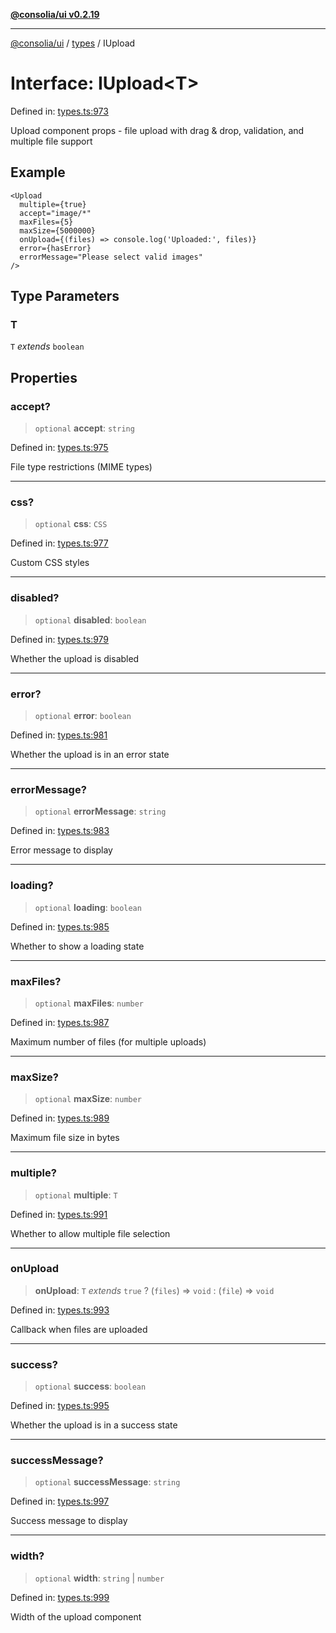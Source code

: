 [**@consolia/ui v0.2.19**](../../README.md)

***

[@consolia/ui](../../README.md) / [types](../README.md) / IUpload

# Interface: IUpload\<T\>

Defined in: [types.ts:973](https://github.com/consolia-io/ui/blob/main/src/types.ts#L973)

Upload component props - file upload with drag & drop, validation, and multiple file support

## Example

```tsx
<Upload
  multiple={true}
  accept="image/*"
  maxFiles={5}
  maxSize={5000000}
  onUpload={(files) => console.log('Uploaded:', files)}
  error={hasError}
  errorMessage="Please select valid images"
/>
```

## Type Parameters

### T

`T` *extends* `boolean`

## Properties

### accept?

> `optional` **accept**: `string`

Defined in: [types.ts:975](https://github.com/consolia-io/ui/blob/main/src/types.ts#L975)

File type restrictions (MIME types)

***

### css?

> `optional` **css**: `CSS`

Defined in: [types.ts:977](https://github.com/consolia-io/ui/blob/main/src/types.ts#L977)

Custom CSS styles

***

### disabled?

> `optional` **disabled**: `boolean`

Defined in: [types.ts:979](https://github.com/consolia-io/ui/blob/main/src/types.ts#L979)

Whether the upload is disabled

***

### error?

> `optional` **error**: `boolean`

Defined in: [types.ts:981](https://github.com/consolia-io/ui/blob/main/src/types.ts#L981)

Whether the upload is in an error state

***

### errorMessage?

> `optional` **errorMessage**: `string`

Defined in: [types.ts:983](https://github.com/consolia-io/ui/blob/main/src/types.ts#L983)

Error message to display

***

### loading?

> `optional` **loading**: `boolean`

Defined in: [types.ts:985](https://github.com/consolia-io/ui/blob/main/src/types.ts#L985)

Whether to show a loading state

***

### maxFiles?

> `optional` **maxFiles**: `number`

Defined in: [types.ts:987](https://github.com/consolia-io/ui/blob/main/src/types.ts#L987)

Maximum number of files (for multiple uploads)

***

### maxSize?

> `optional` **maxSize**: `number`

Defined in: [types.ts:989](https://github.com/consolia-io/ui/blob/main/src/types.ts#L989)

Maximum file size in bytes

***

### multiple?

> `optional` **multiple**: `T`

Defined in: [types.ts:991](https://github.com/consolia-io/ui/blob/main/src/types.ts#L991)

Whether to allow multiple file selection

***

### onUpload

> **onUpload**: `T` *extends* `true` ? (`files`) => `void` : (`file`) => `void`

Defined in: [types.ts:993](https://github.com/consolia-io/ui/blob/main/src/types.ts#L993)

Callback when files are uploaded

***

### success?

> `optional` **success**: `boolean`

Defined in: [types.ts:995](https://github.com/consolia-io/ui/blob/main/src/types.ts#L995)

Whether the upload is in a success state

***

### successMessage?

> `optional` **successMessage**: `string`

Defined in: [types.ts:997](https://github.com/consolia-io/ui/blob/main/src/types.ts#L997)

Success message to display

***

### width?

> `optional` **width**: `string` \| `number`

Defined in: [types.ts:999](https://github.com/consolia-io/ui/blob/main/src/types.ts#L999)

Width of the upload component
